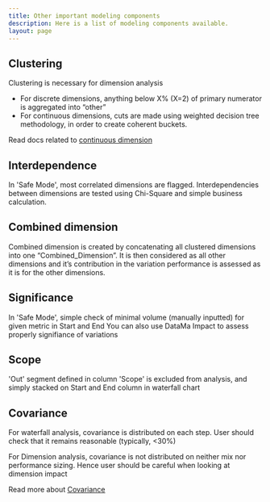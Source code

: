 ```yaml
---
title: Other important modeling components
description: Here is a list of modeling components available.
layout: page
---
```


## Clustering

Clustering is necessary for dimension analysis
* For discrete dimensions, anything below X% (X=2) of primary numerator is aggregated into “other”
* For continuous dimensions, cuts are made using weighted decision tree methodology, in order to create coherent buckets.

Read docs related to [continuous dimension]({{site.url}}/{{site.baseurl}}/home/use_cases/marketing_continuous)

## Interdependence

In 'Safe Mode', most correlated dimensions are flagged. Interdependencies between dimensions are tested using Chi-Square and simple business calculation.

## Combined dimension

Combined dimension is created by concatenating all clustered dimensions into one “Combined_Dimension”. It is then considered as all other dimensions and it’s contribution in the variation performance is assessed as it is for the other dimensions.

## Significance

In 'Safe Mode', simple check of minimal volume (manually inputted) for given metric in Start and End
You can also use DataMa Impact to assess properly signifiance of variations

## Scope

'Out' segment defined in column 'Scope' is excluded from analysis, and simply stacked on Start and End column in waterfall chart

## Covariance

For waterfall analysis, covariance is distributed on each step. User should check that it remains reasonable (typically, <30%)

For Dimension analysis, covariance is not distributed on neither mix nor performance sizing. Hence user should be careful when looking at dimension impact

Read more about [Covariance]({{site.url}}/{{site.baseurl}}/core_app/compare/model/waterfall/covariance)
